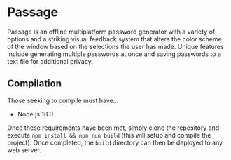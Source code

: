 # Passage
Passage is an offline multiplatform password generator with a variety of
options and a striking visual feedback system that alters the color scheme of
the window based on the selections the user has made. Unique features include
generating multiple passwords at once and saving passwords to a text file for
additional privacy.

## Compilation
Those seeking to compile must have...

- Node.js 18.0

Once these requirements have been met, simply clone the repository and execute
`npm install && npm run build` (this will setup and compile the project). Once
completed, the `build` directory can then be deployed to any web server.
